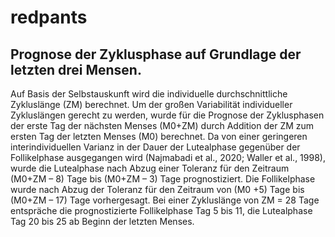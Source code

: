 # redpants

## Prognose der Zyklusphase auf Grundlage der letzten drei Mensen. 

Auf Basis der Selbstauskunft wird die individuelle durchschnittliche Zykluslänge (ZM) berechnet. Um der großen Variabilität individueller Zykluslängen gerecht zu werden, wurde für die Prognose der Zyklusphasen der erste Tag der nächsten Menses (M0+ZM) durch Addition der ZM zum ersten Tag der letzten Menses (M0) berechnet. Da von einer geringeren interindividuellen Varianz in der Dauer der Lutealphase gegenüber der Follikelphase ausgegangen wird (Najmabadi et al., 2020; Waller et al., 1998), wurde die Lutealphase nach Abzug einer Toleranz für den Zeitraum (M0+ZM – 8) Tage bis (M0+ZM – 3) Tage prognostiziert. Die Follikelphase wurde nach Abzug der Toleranz für den Zeitraum von (M0 +5) Tage bis (M0+ZM – 17) Tage vorhergesagt. Bei einer Zykluslänge von ZM = 28 Tage entspräche die prognostizierte Follikelphase Tag 5 bis 11, die Lutealphase Tag 20 bis 25 ab Beginn der letzten Menses.
